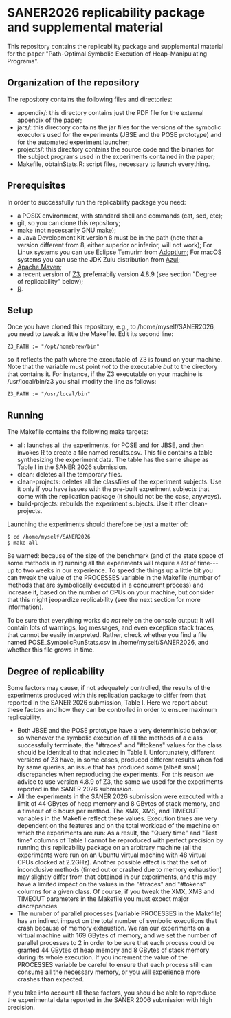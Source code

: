 # SANER2026 replicability package and supplemental material

This repository contains the replicability package and supplemental material for the paper "Path-Optimal Symbolic Execution of Heap-Manipulating Programs".

## Organization of the repository

The repository contains the following files and directories:

- appendix/: this directory contains just the PDF file for the external appendix of the paper;
- jars/: this directory contains the jar files for the versions of the symbolic executors used for the experiments (JBSE and the POSE prototype) and for the automated experiment launcher;
- projects/: this directory contains the source code and the binaries for the subject programs used in the experiments contained in the paper;
- Makefile, obtainStats.R: script files, necessary to launch everything.

## Prerequisites

In order to successfully run the replicability package you need:

- a POSIX environment, with standard shell and commands (cat, sed, etc);
- git, so you can clone this repository;
- make (not necessarily GNU make);
- a Java Development Kit version 8 must be in the path (note that a version different from 8, either superior or inferior, will not work); For Linux systems you can use Eclipse Temurim from [Adoptium](https://adoptium.net/); For macOS systems you can use the JDK Zulu distribution from [Azul](https://www.azul.com/downloads/?package=jdk#zulu);
- [Apache Maven](https://maven.apache.org/);
- a recent version of [Z3](https://github.com/Z3Prover/z3), preferrabily version 4.8.9 (see section "Degree of replicability" below);
- [R](https://www.r-project.org/).

## Setup

Once you have cloned this repository, e.g., to /home/myself/SANER2026, you need to tweak a little the Makefile. Edit its second line:

    Z3_PATH := "/opt/homebrew/bin"

so it reflects the path where the executable of Z3 is found on your machine. Note that the variable must point *not* to the executable *but* to the directory that contains it. For instance, if the Z3 executable on your machine is /usr/local/bin/z3 you shall modify the line as follows:

    Z3_PATH := "/usr/local/bin"

## Running

The Makefile contains the following make targets:

- all: launches all the experiments, for POSE and for JBSE, and then invokes R to create a file named results.csv. This file contains a table synthesizing the experiment data. The table has the same shape as Table I in the SANER 2026 submission.
- clean: deletes all the temporary files.
- clean-projects: deletes all the classfiles of the experiment subjects. Use it only if you have issues with the pre-built experiment subjects that come with the replication package (it should not be the case, anyways).
- build-projects: rebuilds the experiment subjects. Use it after clean-projects.

Launching the experiments should therefore be just a matter of:

    $ cd /home/myself/SANER2026
    $ make all

Be warned: because of the size of the benchmark (and of the state space of some methods in it) running all the experiments will require a *lot* of time---up to two weeks in our experience. To speed the things up a little bit you can tweak the value of the PROCESSES variable in the Makefile (number of methods that are symbolically executed in a concurrent process) and increase it, based on the number of CPUs on your machine, but consider that this might jeopardize replicability (see the next section for more information).

To be sure that everything works do *not* rely on the console output: It will contain lots of warnings, log messages, and even exception stack traces, that cannot be easily interpreted. Rather, check whether you find a file named POSE_SymbolicRunStats.csv in /home/myself/SANER2026, and whether this file grows in time. 

## Degree of replicability

Some factors may cause, if not adequately controlled, the results of the experiments produced with this replication package to differ from that reported in the SANER 2026 submission, Table I. Here we report about these factors and how they can be controlled in order to ensure maximum replicability.

- Both JBSE and the POSE prototype have a very deterministic behavior, so whenever the symbolic execution of all the methods of a class successfully terminate, the "#traces" and "#tokens" values for the class should be identical to that indicated in Table I. Unfortunately, different versions of Z3 have, in some cases, produced different results when fed by same queries, an issue that has produced some (albeit small) discrepancies when reproducing the experiments. For this reason we advice to use version 4.8.9 of Z3, the same we used for the experiments reported in the SANER 2026 submission.
- All the experiments in the SANER 2026 submission were executed with a limit of 44 GBytes of heap memory and 8 GBytes of stack memory, and a timeout of 6 hours per method. The XMX, XMS, and TIMEOUT variables in the Makefile reflect these values. Execution times are very dependent on the features and on the total workload of the machine on which the experiments are run: As a result, the "Query time" and "Test time" columns of Table I cannot be reproduced with perfect precision by running this replicability package on an arbitrary machine (all the experiments were run on an Ubuntu virtual machine with 48 virtual CPUs clocked at 2.2GHz). Another possible effect is that the set of inconclusive methods (timed out or crashed due to memory exhaustion) may slightly differ from that obtained in our experiments, and this may have a limited impact on the values in the "#traces" and "#tokens" columns for a given class. Of course, if you tweak the XMX, XMS and TIMEOUT parameters in the Makefile you must expect major discrepancies.
- The number of parallel processes (variable PROCESSES in the Makefile) has an indirect impact on the total number of symbolic executions that crash because of memory exhaustion. We ran our experiments on a virtual machine with 169 GBytes of memory, and we set the number of parallel processes to 2 in order to be sure that each process could be granted 44 GBytes of heap memory and 8 GBytes of stack memory during its whole execution. If you increment the value of the PROCESSES variable be careful to ensure that each process still can consume all the necessary memory, or you will experience more crashes than expected.

If you take into account all these factors, you should be able to reproduce the experimental data reported in the SANER 2006 submission with high precision.
